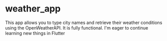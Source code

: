 # weather_app

This app allows you to type city names and retrieve their weather conditions using the OpenWeatherAPI. It is fully functional. I'm eager to continue learning new things in Flutter


